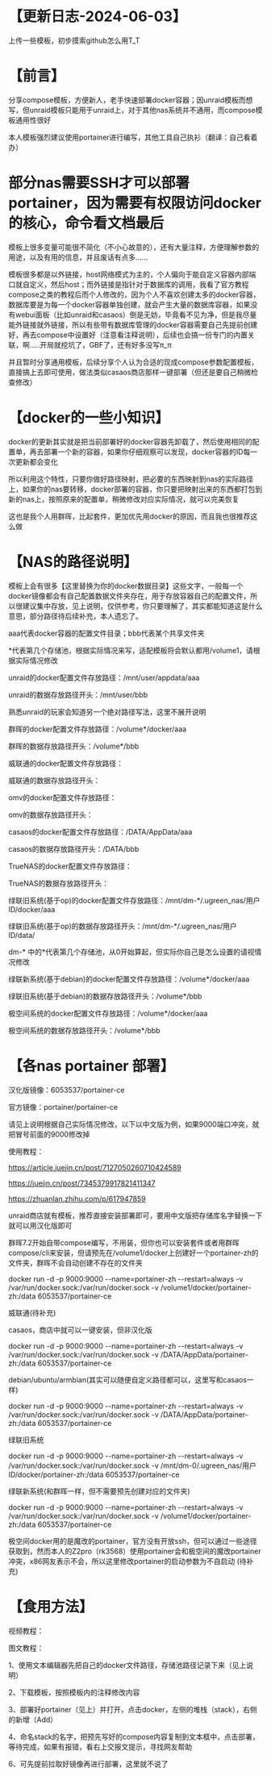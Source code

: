 # 【更新日志-2024-06-03】
上传一些模板，初步摸索github怎么用T_T

# 【前言】

分享compose模板，方便新人，老手快速部署docker容器；因unraid模板而想写，但unraid模板只能用于unraid上，对于其他nas系统并不通用，而compose模板通用性很好

本人模板强烈建议使用portainer进行编写，其他工具自己执衫（翻译：自己看着办）


# 部分nas需要SSH才可以部署portainer，因为需要有权限访问docker的核心，命令看文档最后


模板上很多变量可能很不简化（不小心故意的），还有大量注释，方便理解参数的用途，以及有用的信息，并且废话有点多......

模板很多都是以外链接，host网络模式为主的，个人偏向于能自定义容器内部端口就自定义，然后host；而外链接是指针对于数据库的调用，我看了官方教程compose之类的教程后而个人修改的，因为个人不喜欢创建太多的docker容器，数据库要是为每一个docker容器单独创建，就会产生大量的数据库容器，如果没有webui面板（比如unraid和casaos）倒是无妨，毕竟看不见为净，但是我尽量能外链接就外链接，所以有些带有数据库管理的docker容器需要自己先提前创建好，再去compose中设置好（注意看注释说明），后续也会搞一份专门的内置关联，啊.....开局就挖坑了，GBF了，还有好多没写π_π

并且暂时分享通用模板，后续分享个人认为合适的现成compose参数配置模板，直接搞上去即可使用，做法类似casaos商店那样一键部署（但还是要自己稍微检查修改）

# 【docker的一些小知识】

docker的更新其实就是把当前部署好的docker容器先卸载了，然后使用相同的配置单，再去部署一个新的容器，如果你仔细观察可以发现，docker容器的ID每一次更新都会变化

所以利用这个特性，只要你做好路径映射，把必要的东西映射到nas的实际路径上，如果你的nas要转移，docker部署的容器，你只要把映射出来的东西都打包到新的nas上，按照原来的配置单，稍微修改对应实际情况，就可以完美恢复

这也是我个人用群晖，比起套件，更加优先用docker的原因，而且我也很推荐这么做

# 【NAS的路径说明】

模板上会有很多【这里替换为你的docker数据目录】这些文字，一般每一个docker镜像都会有自己配置数据文件夹存在，用于存放容器自己的配置文件，所以很建议集中存放，见上说明，仅供参考，你只要理解了，其实都能知道这是什么意思，部分路径待后续补充，本人遗忘了。

aaa代表docker容器的配置文件目录；bbb代表某个共享文件夹

*代表第几个存储池，根据实际情况来写，适配模板将会默认都用/volume1，请根据实际情况修改

unraid的docker配置文件存放路径：/mnt/user/appdata/aaa


unraid的数据存放路径开头：/mnt/user/bbb


熟悉unraid的玩家会知道另一个绝对路径写法，这里不展开说明



群晖的docker配置文件存放路径：/volume*/docker/aaa


群晖的数据存放路径开头：/volume*/bbb



威联通的docker配置文件存放路径：


威联通的数据存放路径开头：



omv的docker配置文件存放路径：


omv的数据存放路径开头：



casaos的docker配置文件存放路径：/DATA/AppData/aaa


casaos的数据存放路径开头：/DATA/bbb



TrueNAS的docker配置文件存放路径：


TrueNAS的数据存放路径开头：



绿联旧系统(基于op)的docker配置文件存放路径：/mnt/dm-*/.ugreen_nas/用户ID/docker/aaa


绿联旧系统(基于op)的数据存放路径开头：/mnt/dm-*/.ugreen_nas/用户ID/data/


dm-* 中的*代表第几个存储池，从0开始算起，但实际你自己是怎么设置的请视情况修改



绿联新系统(基于debian)的docker配置文件存放路径：/volume*/docker/aaa


绿联旧系统(基于debian)的数据存放路径开头：/volume*/bbb



极空间系统的docker配置文件存放路径：/volume*/docker/aaa


极空间系统的数据存放路径开头：/volume*/bbb


# 【各nas portainer 部署】
汉化版镜像：6053537/portainer-ce


官方镜像：portainer/portainer-ce


请见上说明根据自己实际情况修改，以下以中文版为例，如果9000端口冲突，就把冒号前面的9000修改掉


使用教程：


https://article.juejin.cn/post/7127050260710424589


https://juejin.cn/post/7345379917821411347


https://zhuanlan.zhihu.com/p/617947859


unraid商店就有模板，推荐直接安装部署即可，要用中文版把存储库名字替换一下就可以用汉化版即可


群晖7.2开始自带compose编写，不用装，但你也可以安装套件或者用群晖compose/cli来安装，但请预先在/volume1/docker上创建好一个portainer-zh的文件夹，群晖不会自动创建不存在的文件夹


docker run -d -p 9000:9000 --name=portainer-zh --restart=always -v /var/run/docker.sock:/var/run/docker.sock -v /volume1/docker/portainer-zh:/data 6053537/portainer-ce


威联通(待补充)


casaos，商店中就可以一键安装，但非汉化版


docker run -d -p 9000:9000 --name=portainer-zh --restart=always -v /var/run/docker.sock:/var/run/docker.sock -v /DATA/AppData/portainer-zh:/data 6053537/portainer-ce


debian/ubuntu/armbian(其实可以随便自定义路径都可以，这里写和casaos一样)


docker run -d -p 9000:9000 --name=portainer-zh --restart=always -v /var/run/docker.sock:/var/run/docker.sock -v /DATA/AppData/portainer-zh:/data 6053537/portainer-ce


绿联旧系统


docker run -d -p 9000:9000 --name=portainer-zh --restart=always -v /var/run/docker.sock:/var/run/docker.sock -v /mnt/dm-0/.ugreen_nas/用户ID/docker/portainer-zh:/data 6053537/portainer-ce


绿联新系统(和群晖一样，但不需要预先创建对应的文件夹)


docker run -d -p 9000:9000 --name=portainer-zh --restart=always -v /var/run/docker.sock:/var/run/docker.sock -v /volume1/docker/portainer-zh:/data 6053537/portainer-ce


极空间docker用的是魔改的portainer，官方没有开放ssh，但可以通过一些途径获取到，然而本人的Z2pro（rk3568）使用portainer会和极空间的魔改portainer冲突，x86网友表示不会，所以这里修改portainer的启动参数为不自启动
(待补充)


# 【食用方法】
视频教程：


图文教程：


1、使用文本编辑器先把自己的docker文件路径，存储池路径记录下来（见上说明）

2、下载模板，按照模板内的注释修改内容

3、部署好portainer（见上）并打开，点击docker，左侧的堆栈（stack），右侧的新增（Add）

4、命名stack的名字，把预先写好的compose内容复制到文本框中，点击部署，等待完成，如果有报错，看右上交报文提示，寻找网友帮助

6、可先提前拉取好镜像再进行部署，这里就不说了
